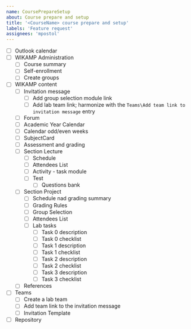```yaml
---
name: CoursePrepareSetup
about: Course prepare and setup
title: '<CourseName> course prepare and setup'
labels: 'Feature request'
assignees: 'mpostol'
---
```


- [ ] Outlook calendar
- [ ] WIKAMP Administration
  - [ ] Course summary
  - [ ] Self-enrollment
  - [ ] Create groups
- [ ] WIKAMP content
  - [ ] Invitation message
    - [ ] Add group selection module link
    - [ ] Add lab team link; harmonize with the `Teams\Add team link to invitation message` entry
  - [ ] Forum
  - [ ] Academic Year Calendar
  - [ ] Calendar odd/even weeks
  - [ ] SubjectCard
  - [ ] Assessment and grading
  - [ ] Section Lecture
    - [ ] Schedule
    - [ ] Attendees List
    - [ ] Activity - task module
    - [ ] Test
      - [ ] Questions bank
  - [ ] Section Project
    - [ ] Schedule nad grading summary
    - [ ] Grading Rules
    - [ ] Group Selection
    - [ ] Attendees List
    - [ ] Lab tasks
      - [ ] Task 0 description
      - [ ] Task 0 checklist
      - [ ] Task 1 description
      - [ ] Task 1 checklist
      - [ ] Task 2 description
      - [ ] Task 2 checklist
      - [ ] Task 3 description
      - [ ] Task 3 checklist
  - [ ] References
- [ ] Teams
  - [ ] Create a lab team
  - [ ] Add team link to the invitation message
  - [ ] Invitation Template
- [ ] Repository
